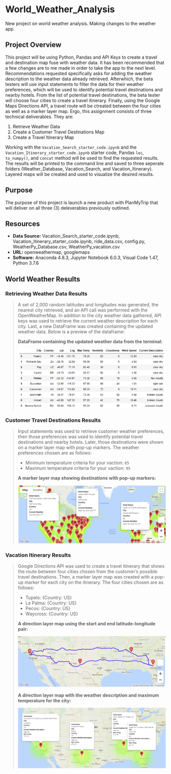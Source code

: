 # World_Weather_Analysis
New project on world weather analysis. Making changes to the weather app.

## Project Overview
This project will be using Python, Pandas and API Keys to create a travel and destination map fuse with weather data. It has been recommended that a few changes are to me made in order to take the app to the next level. Recommendations requested specifically asks for adding the weather description to the weather data already retrieved. Afterwhich, the beta testers will use input statements to filter the data for their weather preferences, which will be used to identify potential travel destinations and nearby hotels. From the list of potential travel destinations, the beta tester will choose four cities to create a travel itinerary. Finally, using the Google Maps Directions API, a travel route will be ctreated between the four cities as well as a marker layer map. Ergo, this assignment consists of three technical deliverables. They are:

1. Retrieve Weather Data
2. Create a Customer Travel Destinations Map
3. Create a Travel Itinerary Map

Working with the `Vacation_Search_starter_code.ipynb` and the `Vacation_Itinerary_starter_code.ipynb`  starter code, Pandas `loc`, `to_numpy()`, and `concat` method will be used to find the requested results. The results will be printed to the command line and saved to three seperate folders (Weather_Database, Vacation_Search, and Vacation_Itinerary). Layered maps will be created and used to visualize the desired results.

## Purpose
The purpose of this project is launch a new product with PlanMyTrip that will deliver on all three (3) deleverables previously outlined.

## Resources
- **Data Source:** Vacation_Search_starter_code.ipynb, Vacation_Itinerary_starter_code.ipynb, ride_data.csv, config.py, WeatherPy_Database.csv, WeatherPy_vacation.csv
- **URL:** openweathermap, googlemaps
- **Software:** Anaconda 4.8.3, Jupyter Notebook 6.0.3, Visual Code 1.47, Python 3.7.6

## World Weather Results
>
>
### **Retrieving Weather Data Results**
>A set of 2,000 random latitudes and longitudes was generated, the nearest city retrieved, and an API call was performed with the OpenWeatherMap. In addition to the city weather data gathered, API keys was used to retrieve the current weather description for each city. Last, a new DataFrame was created  containing the updated weather data. Below is a preview of the dataframe: 
>
>**DataFrame containing the updated weather data from the terminal:**
>
>![Weather_Data](./Weather_Database/Weather_Data.png)
>
### **Customer Travel Destinations Results**
>Input statements was used to retrieve customer weather preferences, then those preferences was used to identify potential travel destinations and nearby hotels. Later, those destinations were shown on a marker layer map with pop-up markers. The weather preferences chosen are as follows: 
>- Minimum temperature criteria for your vaction: `65`
>- Maximum temperature criteria for your vaction: `95`
>
>**A marker layer map showing destinations with pop-up markers:**
>
>![WeatherPy_vacation_map](./Vacation_Search/WeatherPy_vacation_map.png)
>
>
### **Vacation Itinerary Results**
>Google Directions API was used to create a travel itinerary that shows the route between four cities chosen from the customer’s possible travel destinations. Then, a marker layer map was created with a pop-up marker for each city on the itinerary. The four cities chosen are as follows: 
>- Tupelo: {Country: US}
>- La Palma: {Country: US}
>- Pecos: {Country: US}
>- Waycross: {Country: US}
>
>
>**A direction layer map using the start and end latitude-longitude pair:**
>
>![WeatherPy_travel_map](./Vacation_Itinerary/WeatherPy_travel_map.png)
>
>**A direction layer map with the weather description and maximum temperature for the city:**
>
>![WeatherPy_travel_map_markers](./Vacation_Itinerary/WeatherPy_travel_map_markers.png)